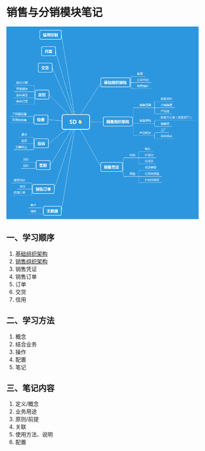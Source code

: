 # 销售与分销模块笔记 #

![SD 功能概览图](/images/SD概览.png "SD 功能概览")


## 一、学习顺序

1. [基础组织架构](/基础组织架构.md)
2. [销售组织架构](/销售组织架构.md)
3. 销售凭证
4. 销售订单
5. 订单
6. 交货
7. 信用

## 二、学习方法

1. 概念
2. 结合业务
3. 操作
4. 配置
5. 笔记

## 三、笔记内容

1. 定义/概念
2. 业务用途
3. 原则/前提
4. 关联
5. 使用方法、说明
6. 配置